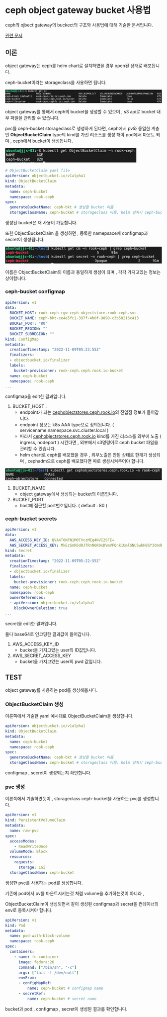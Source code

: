 # ceph object gateway bucket 사용법

ceph의 ojbect gateway의 buckect의 구조와 사용법에 대해 기술한 문서입니다.

[관련 문서](https://rook.io/docs/rook/v1.10/Storage-Configuration/Object-Storage-RGW/object-storage/)

## 이론

object gateway는 ceph를 helm chart로 설치하였을 경우 open된 상태로 배포됩니다.

ceph-bucket이라는 storageclass를 사용하면 됩니다.

![object1][object1]
  
[object1]:./images/object1.PNG

object gateway를 통해서 ceph의 bucket을 생성할 수 있으며 , s3 api로 bucket 내부 파일을 관리할 수 있습니다.

pvc를 ceph-bucket storageclass로 생성하게 된다면, ceph에서 pv와 동일한 계층인 **ObjectBucketClaim** type의 kind를 가진 리소스를 생성 해야 pod에서 마운트 되며 , ceph에서 bucket이 생성됩니다.

![object2][object2]
  
[object2]:./images/object2.PNG

 

```yaml
# ObjectBucketClaim yaml file
apiVersion: objectbucket.io/v1alpha1
kind: ObjectBucketClaim
metadata:
  name: ceph-bucket
  namespace: rook-ceph
spec:
  generateBucketName: ceph-bkt # 생성할 bucket 이름
  storageClassName: ceph-bucket # storageclass 이름, helm 설치시 ceph-bucket이 default
```

생성된 bucket은 재 사용이 가능합니다.

또한 ObjectBucketClaim 을 생성하면 , 등록한 namepsace에 configmap과 secret이 생성됩니다.

![object3][object3]
  
[object3]:./images/object3.PNG

이름은 ObjectBucketClaim의 이름과 동일하게 생성이 되며 , 각각 가지고있는 정보는 상이합니다.

### ceph-bucket configmap

```yaml
apiVersion: v1
data:
  BUCKET_HOST: rook-ceph-rgw-ceph-objectstore.rook-ceph.svc
  BUCKET_NAME: ceph-bkt-ce4e5fc1-397f-4b0f-9890-c3b58216c413
  BUCKET_PORT: "80"
  BUCKET_REGION: ""
  BUCKET_SUBREGION: ""
kind: ConfigMap
metadata:
  creationTimestamp: "2022-11-09T05:22:55Z"
  finalizers:
  - objectbucket.io/finalizer
  labels:
    bucket-provisioner: rook-ceph.ceph.rook.io-bucket
  name: ceph-bucket
  namespace: rook-ceph
...
```

configmap을 edit한 결과입니다.

1. BUCKET_HOST : 
    - endpoint가 되는 [cephobjectstores.ceph.rook.io](http://cephobjectstores.ceph.rook.io/)의 진입점 정보가 들어갑니다.
    - endpoint 정보는 k8s AAA type으로 정의됩니다. ( servicename.namespace.svc.cluster.local )
    - 따라서 [cephobjectstores.ceph.rook.io](http://cephobjectstores.ceph.rook.io/) kind를 가진 리소스를 외부에 노출 ( ingress, nodeport ) 시킨다면 , 외부에서 s3명령어로 ceph bucket 파일을 관리할 수 있습니다.
    - helm chart로 ceph를 배포했을 경우 , 외부노출은 안된 상태로 한개가 생성되며 , cephadm으로 ceph를 배포했다면 따로 생성시켜주어야 합니다.

![object4][object4]
  
[object4]:./images/object4.PNG

1. BUCKET_NAME
    - object gateway에서 생성되는 bucket의 이름입니다.
2. BUCKET_PORT
    - host에 접근할 port번호입니다. ( default : 80 )

### ceph-bucket secrets

```yaml
apiVersion: v1
data:
  AWS_ACCESS_KEY_ID: QVA4T0NFN1M0TVczMEg4NVI2SFE=
  AWS_SECRET_ACCESS_KEY: MkEzSmR6d0JTRnN6R0xDVmVFQnk1UmlSNU5wbHBSY3dmdENWdUxlTg==
kind: Secret
metadata:
  creationTimestamp: "2022-11-09T05:22:55Z"
  finalizers:
  - objectbucket.io/finalizer
  labels:
    bucket-provisioner: rook-ceph.ceph.rook.io-bucket
  name: ceph-bucket
  namespace: rook-ceph
  ownerReferences:
  - apiVersion: objectbucket.io/v1alpha1
    blockOwnerDeletion: true
...
```

secret을 edit한 결과입니다.

둘다 base64로 인코딩한 결과값이 들어갑니다.

1. AWS_ACCESS_KEY_ID
    - bucket을 가지고있는 user의 ID값입니다.
2. AWS_SECRET_ACCESS_KEY
    - bucket을 가지고있는 user의 pwd 값입니다.

## TEST

object gateway를 사용하는 pod를 생성해봅시다.

### ObjectBucketClaim 생성

이론쪽에서 기술한 yaml 예시대로 ObjectBucketClaim을 생성합니다.

```yaml
apiVersion: objectbucket.io/v1alpha1
kind: ObjectBucketClaim
metadata:
  name: ceph-bucket
  namespace: rook-ceph
spec:
  generateBucketName: ceph-bkt # 생성할 bucket 이름
  storageClassName: ceph-bucket # storageclass 이름, helm 설치시 ceph-bucket이 default
```

configmap , secret이 생성되는지 확인합니다.

### pvc 생성

이론쪽에서 기술하였듯이 , storageclass ceph-bucket을 사용하는 pvc를 생성합니다.

```yaml
apiVersion: v1
kind: PersistentVolumeClaim
metadata:
  name: raw-pvc
spec:
  accessModes:
    - ReadWriteOnce
  volumeMode: Block
  resources:
    requests:
      storage: 1Gi
  storageClassName: ceph-bucket
```

생성한 pvc를 사용하는 pod를 생성합니다.

기존에 pod에서 pv를 마운트시키는것 처럼 volume을 추가하는것이 아니라 , 

ObjectBucketClaim이 생성되면서 같이 생성된 configmap과 secret을 컨테이너의 env로 등록시켜야 합니다.

```yaml
apiVersion: v1
kind: Pod
metadata:
  name: pod-with-block-volume
  namespace: rook-ceph
spec:
  containers:
    - name: fc-container
      image: fedora:26
      command: ["/bin/sh", "-c"]
      args: ["tail -f /dev/null"]
      envFrom:
      - configMapRef:
          name: ceph-bucket # configmap name
      - secretRef:
          name: ceph-bucket # secret name
```

bucket과 pod , configmap , secret이 생성된 결과를 확인합니다.